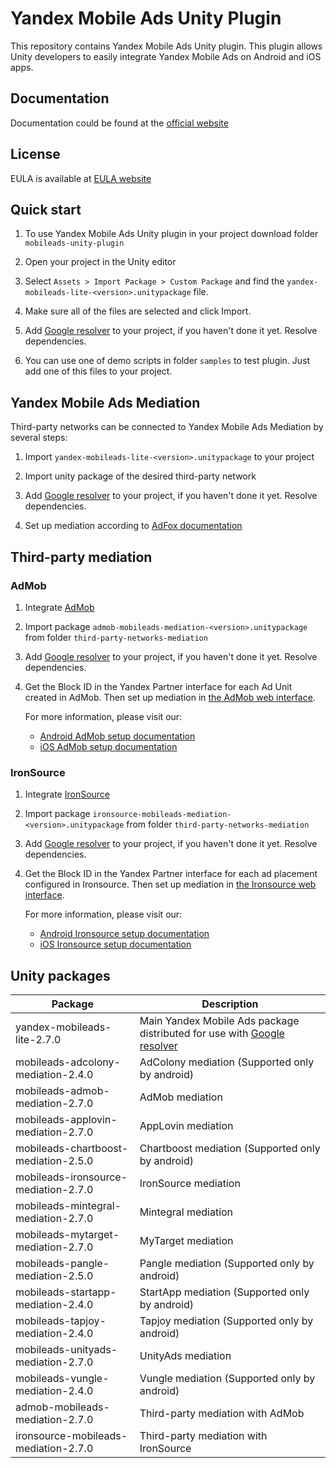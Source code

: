 # Yandex Mobile Ads Unity Plugin

This repository contains Yandex Mobile Ads Unity plugin. This plugin allows Unity developers to easily integrate Yandex Mobile Ads on Android and iOS apps.

## Documentation
Documentation could be found at the [official website][DOCUMENTATION]

## License
EULA is available at [EULA website][LICENSE]

## Quick start

1. To use Yandex Mobile Ads Unity plugin in your project download folder `mobileads-unity-plugin`

2. Open your project in the Unity editor

3. Select `Assets > Import Package > Custom Package` and find the `yandex-mobileads-lite-<version>.unitypackage` file.

4. Make sure all of the files are selected and click Import.

5. Add [Google resolver] to your project, if you haven't done it yet. Resolve dependencies.

6. You can use one of demo scripts in folder `samples` to test plugin. Just add one of this files to your project.

## Yandex Mobile Ads Mediation

Third-party networks can be connected to Yandex Mobile Ads Mediation by several steps:

1. Import `yandex-mobileads-lite-<version>.unitypackage` to your project

2. Import unity package of the desired third-party network

3. Add [Google resolver] to your project, if you haven't done it yet. Resolve dependencies.

4. Set up mediation according to [AdFox documentation](https://yandex.com/dev/mobile-ads/doc/plugins/unity/mob-mediation/list-network-docpage/)

## Third-party mediation

### AdMob

1. Integrate [AdMob](https://developers.google.com/admob/unity/start)

2. Import package `admob-mobileads-mediation-<version>.unitypackage` from folder `third-party-networks-mediation`

3. Add [Google resolver] to your project, if you haven't done it yet. Resolve dependencies.

4. Get the Block ID in the Yandex Partner interface for each Ad Unit created in AdMob. Then set up mediation in [the AdMob web interface](https://apps.admob.com).

   For more information, please visit our:
   * [Android AdMob setup documentation](https://yandex.com/dev/mobile-ads/doc/android/adapters/admob-adapter-docpage/#setting)
   * [iOS AdMob setup documentation](https://yandex.com/dev/mobile-ads/doc/ios/adapters/admob-adapter-docpage/#setting)

### IronSource

1. Integrate [IronSource](https://developers.is.com/ironsource-mobile/unity/unity-plugin/)

2. Import package `ironsource-mobileads-mediation-<version>.unitypackage` from folder `third-party-networks-mediation`

3. Add [Google resolver] to your project, if you haven't done it yet. Resolve dependencies.

4. Get the Block ID in the Yandex Partner interface for each ad placement configured in Ironsource. Then set up mediation in [the Ironsource web interface](https://platform.ironsrc.com/partners/dashboard).

   For more information, please visit our:
   * [Android Ironsource setup documentation](https://yandex.com/dev/mobile-ads/doc/android/adapters/ironsource-adapter-docpage/#setting)
   * [iOS Ironsource setup documentation](https://yandex.com/dev/mobile-ads/doc/ios/adapters/ironsource-adapter-docpage/#setting)

## Unity packages

| Package                              | Description |
|--------------------------------------| --- |
| yandex-mobileads-lite-2.7.0          | Main Yandex Mobile Ads package distributed for use with [Google resolver]|
| mobileads-adcolony-mediation-2.4.0   |  AdColony mediation (Supported only by android) |
| mobileads-admob-mediation-2.7.0      | AdMob mediation |
| mobileads-applovin-mediation-2.7.0   | AppLovin mediation |
| mobileads-chartboost-mediation-2.5.0 |  Chartboost mediation (Supported only by android) |
| mobileads-ironsource-mediation-2.7.0 | IronSource mediation |
| mobileads-mintegral-mediation-2.7.0  | Mintegral mediation |
| mobileads-mytarget-mediation-2.7.0   | MyTarget mediation |
| mobileads-pangle-mediation-2.5.0     |  Pangle mediation (Supported only by android) |
| mobileads-startapp-mediation-2.4.0   | StartApp mediation (Supported only by android) |
| mobileads-tapjoy-mediation-2.4.0     |  Tapjoy mediation (Supported only by android) |
| mobileads-unityads-mediation-2.7.0   | UnityAds mediation |
| mobileads-vungle-mediation-2.4.0     |  Vungle mediation (Supported only by android) |
| admob-mobileads-mediation-2.7.0      | Third-party mediation with AdMob |
| ironsource-mobileads-mediation-2.7.0 | Third-party mediation with IronSource |

[Google resolver]: https://github.com/googlesamples/unity-jar-resolver
[DOCUMENTATION]: https://yandex.com/dev/mobile-ads/
[LICENSE]: https://legal.yandex.com/partner_ch/
